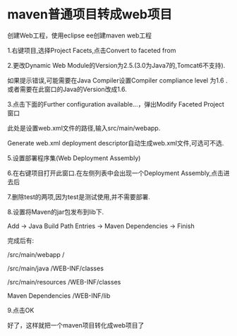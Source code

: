 # maven普通项目转成web项目

创建Web工程，使用eclipse ee创建maven web工程

1.右键项目,选择Project Facets,点击Convert to faceted from

2.更改Dynamic Web Module的Version为2.5.\(3.0为Java7的,Tomcat6不支持\).

如果提示错误,可能需要在Java Compiler设置Compiler compliance level 为1.6 .或者需要在此窗口的Java的Version改成1.6.

3.点击下面的Further configuration available…，弹出Modify Faceted Project窗口

此处是设置web.xml文件的路径,输入src/main/webapp.

Generate web.xml deployment descriptor自动生成web.xml文件,可选可不选.

5.设置部署程序集\(Web Deployment Assembly\)

6.在右键项目打开此窗口.在左侧列表中会出现一个Deployment Assembly,点击进去后

7.删除test的两项,因为test是测试使用,并不需要部署.

8.设置将Maven的jar包发布到lib下.

Add -&gt; Java Build Path Entries -&gt; Maven Dependencies -&gt; Finish

完成后有:

/src/main/webapp /

/src/main/java /WEB-INF/classes

/src/main/resources /WEB-INF/classes

Maven Dependencies /WEB-INF/lib

9.点击OK

好了，这样就把一个maven项目转化成web项目了

